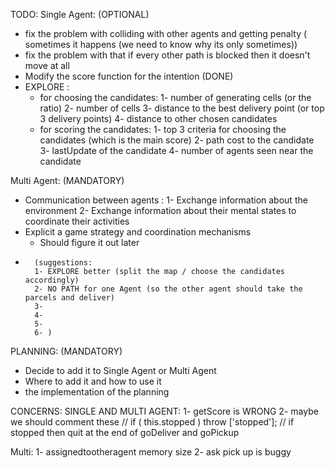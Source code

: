 TODO:
Single Agent: (OPTIONAL)
- fix the problem with colliding with other agents and getting penalty ( sometimes it happens (we need to know why its only sometimes))
- fix the problem with that if every other path is blocked then it doesn't move at all 
- Modify the score function for the intention (DONE)
- EXPLORE : 
    - for choosing the candidates: 
        1- number of generating cells (or the ratio)
        2- number of cells 
        3- distance to the best delivery point (or top 3 delivery points)
        4- distance to other chosen candidates 
    - for scoring the candidates: 
        1- top 3 criteria for choosing the candidates (which is the main score) 
        2- path cost to the candidate
        3- lastUpdate of the candidate 
        4- number of agents seen near the candidate



Multi Agent: (MANDATORY)
- Communication between agents :
    1- Exchange information about the environment
    2- Exchange information about their mental states to coordinate their activities
- Explicit a game strategy and coordination mechanisms
    - Should figure it out later 
-       (suggestions: 
        1- EXPLORE better (split the map / choose the candidates accordingly)
        2- NO PATH for one Agent (so the other agent should take the parcels and deliver)
        3- 
        4-   
        5- 
        6- )


PLANNING: (MANDATORY)
- Decide to add it to Single Agent or Multi Agent
- Where to add it and how to use it 
- the implementation of the planning 














CONCERNS: 
SINGLE AND MULTI AGENT: 
1- getScore is WRONG
2- maybe we should comment these         // if ( this.stopped ) throw ['stopped']; // if stopped then quit at the end of goDeliver and goPickup


Multi: 
1- assignedtootheragent memory size 
2- ask pick up is buggy 